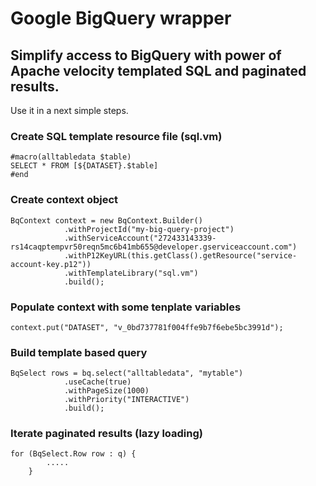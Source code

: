 # Google BigQuery wrapper 

## Simplify access to BigQuery with power of Apache velocity templated SQL and paginated results.

Use it in a next simple steps.

### Create SQL template resource file (sql.vm)

    #macro(alltabledata $table)
    SELECT * FROM [${DATASET}.$table]
    #end

### Create context object

    BqContext context = new BqContext.Builder()
                .withProjectId("my-big-query-project")
                .withServiceAccount("272433143339-rs14caqptempvr50reqn5mc6b41mb655@developer.gserviceaccount.com")
                .withP12KeyURL(this.getClass().getResource("service-account-key.p12"))
                .withTemplateLibrary("sql.vm")
                .build();

### Populate context with some tenplate variables

    context.put("DATASET", "v_0bd737781f004ffe9b7f6ebe5bc3991d");
    
### Build template based query

    BqSelect rows = bq.select("alltabledata", "mytable")
                .useCache(true)
                .withPageSize(1000)
                .withPriority("INTERACTIVE")
                .build();

### Iterate paginated results (lazy loading)

    for (BqSelect.Row row : q) {
            .....
        }

